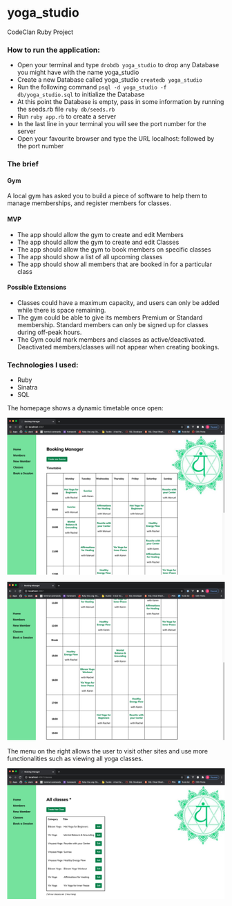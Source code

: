 # yoga_studio
CodeClan Ruby Project


### How to run the application:

* Open your terminal and type `drobdb yoga_studio` to drop any Database you might have with the name yoga_studio
* Create a new Database called yoga_studio `createdb yoga_studio`
* Run the following command `psql -d yoga_studio -f db/yoga_studio.sql` to initialize the Database
* At this point the Database is empty, pass in some information by running the seeds.rb file `ruby db/seeds.rb`
* Run `ruby app.rb` to create a server
* In the last line in your terminal you will see the port number for the server
* Open your favourite browser and type the URL localhost: followed by the port number

### The brief 

#### Gym
A local gym has asked you to build a piece of software to help them to manage memberships, and register members for classes.

#### MVP
* The app should allow the gym to create and edit Members
* The app should allow the gym to create and edit Classes
* The app should allow the gym to book members on specific classes
* The app should show a list of all upcoming classes
* The app should show all members that are booked in for a particular class

#### Possible Extensions
* Classes could have a maximum capacity, and users can only be added while there is space remaining.
* The gym could be able to give its members Premium or Standard membership. Standard members can only be signed up for classes during off-peak hours.
* The Gym could mark members and classes as active/deactivated. Deactivated members/classes will not appear when creating bookings.

### Technologies I used:
* Ruby
* Sinatra
* SQL

The homepage shows a dynamic timetable once open:

![](images/homepage1.png)

![](images/homepage2.png)

The menu on the right allows the user to visit other sites and use more functionalities such as viewing all yoga classes.

![](images/all_classes.png)